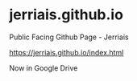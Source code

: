 # jerriais.github.io
Public Facing Github Page - Jerriais

https://jerriais.github.io/index.html 

Now in Google Drive
